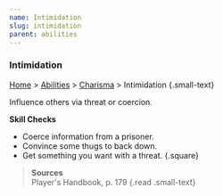 ```yaml
---
name: Intimidation
slug: intimidation
parent: abilities
---
```

### Intimidation
[Home](dm-operations-center) > [Abilities](abilities) > [Charisma](charisma) > Intimidation {.small-text}

Influence others via threat or coercion.

**Skill Checks**<br/>
- Coerce information from a prisoner.
- Convince some thugs to back down.
- Get something you want with a threat.
{.square}

> **Sources** <br/>
> Player's Handbook, p. 179
{.read .small-text}

